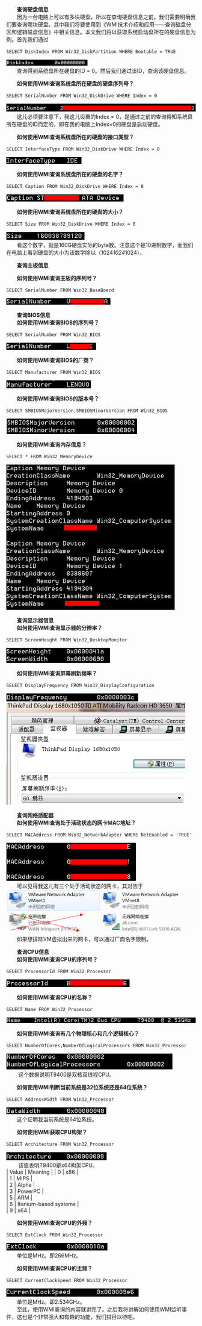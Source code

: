 &emsp;&emsp;**查询硬盘信息**  
&emsp;&emsp;因为一台电脑上可以有多块硬盘，所以在查询硬盘信息之前，我们需要明确我们要查询哪块硬盘。其中我们将要使用到《WMI技术介绍和应用——查询磁盘分区和逻辑磁盘信息》中相关信息。本文我们将以获取系统启动盘所在的硬盘信息为例。首先我们通过  
```
SELECT DiskIndex FROM Win32_DiskPartition WHERE Bootable = TRUE    
```
![](_v_images/_1521448273_29046.png)  
&emsp;&emsp;查询得到系统盘所在硬盘的ID = 0。然后我们通过该ID，查询该硬盘信息。  

&emsp;&emsp;**如何使用WMI查询系统盘所在硬盘的硬盘序列号？**  
```
SELECT SerialNumber FROM Win32_DiskDrive WHERE Index = 0  
```
![](_v_images/_1521448317_23275.png)  
&emsp;&emsp;这儿必须要注意下，我这儿设置的Index = 0，是通过之前的查询得知系统盘所在硬盘的ID而定的，即在我的电脑上Index=0的硬盘是启动硬盘。  



&emsp;&emsp;**如何使用WMI查询系统盘所在的硬盘的接口类型？**  
```
SELECT InterfaceType FROM Win32_DiskDrive WHERE Index = 0  
```
![](_v_images/_1521448354_941.png)  

&emsp;&emsp;**如何使用WMI查询系统盘所在的硬盘的名字？**  
```
SELECT Caption FROM Win32_DiskDrive WHERE Index = 0  
```
![](_v_images/_1521448414_30448.png)  

&emsp;&emsp;**如何使用WMI查询系统盘所在的硬盘的大小？**  
```
SELECT Size FROM Win32_DiskDrive WHERE Index = 0  
```
![](_v_images/_1521448439_15805.png)  
&emsp;&emsp;看这个数字，就是160G硬盘实际的byte数。注意这个是10进制数字，而我们在电脑上看到硬盘的大小为该数字除以（1024*1024*1024）。  

&emsp;&emsp;**查询主板信息**  

&emsp;&emsp;**如何使用WMI查询主板的序列号？**  
```
SELECT SerialNumber FROM Win32_BaseBoard  
```
![](_v_images/_1521448514_3075.png)  
  
&emsp;&emsp;**查询BIOS信息**  
&emsp;&emsp;**如何使用WMI查询BIOS的序列号？**  
```
SELECT SerialNumber FROM Win32_BIOS  
```
![](_v_images/_1521448597_27611.png)  


&emsp;&emsp;**如何使用WMI查询BIOS的厂商？**  
```
SELECT Manufacturer FROM Win32_BIOS 
```
![](_v_images/_1521448628_5192.png)  


&emsp;&emsp;**如何使用WMI查询BIOS的版本号？**  
```
SELECT SMBIOSMajorVersion,SMBIOSMinorVersion FROM Win32_BIOS  
```
![](_v_images/_1521448705_2902.png)  


&emsp;&emsp;**如何使用WMI查询内存信息？**  
```
SELECT * FROM Win32_MemoryDevice  
```
![](_v_images/_1521448730_15522.png)  


&emsp;&emsp;**查询显示器信息**  
&emsp;&emsp;**如何使用WMI查询显示器的分辨率？**  
```
SELECT ScreenHeight FROM Win32_DesktopMonitor  
```
![](_v_images/_1521448784_28424.png)  


&emsp;&emsp;**如何使用WMI查询屏幕刷新频率？**  
```
SELECT DisplayFrequency FROM Win32_DisplayConfiguration  
```
![](_v_images/_1521448814_10211.png)  
![](_v_images/_1521448835_25693.png)  

&emsp;&emsp;**查询网络适配器**  
&emsp;&emsp;**如何使用WMI查询处于活动状态的网卡MAC地址？**  
```
SELECT MACAddress FROM Win32_NetworkAdapter WHERE NetEnabled = 'TRUE'  
```
![](_v_images/_1521448869_13371.png)  
&emsp;&emsp;可以见得我这儿有三个处于活动状态的网卡，其对应于  
![](_v_images/_1521448891_17772.png)  
&emsp;&emsp;如果想排除VM虚拟出来的网卡，可以通过厂商名字限制。  


&emsp;&emsp;**查询CPU信息**  
&emsp;&emsp;**如何使用WMI查询CPU的序列号？**  
```
SELECT ProcessorId FROM Win32_Processor  
```
![](_v_images/_1521448950_7529.png)  

&emsp;&emsp;**如何使用WMI查询CPU的名称？**  
```
SELECT Name FROM Win32_Processor  
```
![](_v_images/_1521448978_2292.png)  

&emsp;&emsp;**如何使用WMI查询有几个物理核心和几个逻辑核心？**  
```
SELECT NumberOfCores,NumberOfLogicalProcessors FROM Win32_Processor  
```
![](_v_images/_1521449007_26943.png)  
&emsp;&emsp; 这个数据说明T9400是双核双线程CPU。  


&emsp;&emsp;**如何使用WMI判断当前系统是32位系统还是64位系统？**  
```
SELECT AddressWidth FROM Win32_Processor  
```
![](_v_images/_1521449047_10052.png)  
&emsp;&emsp;这个证明我当前系统是64位系统。  


&emsp;&emsp;**如何使用WMI获取CPU构架？**  
```
SELECT Architecture FROM Win32_Processor  
```
![](_v_images/_1521449086_14711.png)  
&emsp;&emsp; 该值表明T9400是x64构架CPU。    
| Value	 | Meaning |
| 0 | x86 |  
| 1 | MIPS |  
| 2 | Alpha |  
| 3 | PowerPC |  
| 5 | ARM |  
| 6 | Itanium-based systems |  
| 9 | x64 |  


&emsp;&emsp;**如何使用WMI查询CPU的外频？**  
```
SELECT ExtClock FROM Win32_Processor 
```
![](_v_images/_1521449241_9038.png)  
&emsp;&emsp;单位是MHz。即266MHz。  



&emsp;&emsp;**如何使用WMI查询CPU的主频？**  
```
SELECT CurrentClockSpeed FROM Win32_Processor 
```
![](_v_images/_1521449277_13540.png)  
&emsp;&emsp;单位是MHz。即2.534GHz。  
&emsp;&emsp;至此，使用WMI查询的内容就讲完了。之后我将讲解如何使用WMI监听事件，这也是个非常强大和有趣的功能，我们拭目以待吧。


